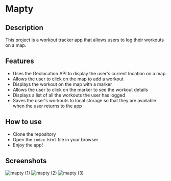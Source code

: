 # Mapty

## Description

This project is a workout tracker app that allows users to log their workouts on a map.

## Features

- Uses the Geolocation API to display the user's current location on a map
- Allows the user to click on the map to add a workout
- Displays the workout on the map with a marker
- Allows the user to click on the marker to see the workout details
- Displays a list of all the workouts the user has logged
- Saves the user's workouts to local storage so that they are available when the user returns to the app

## How to use

- Clone the repository
- Open the `index.html` file in your browser
- Enjoy the app!

## Screenshots

![mapty (1)](https://github.com/Mohammed-Shousha/complete-javascript-course-projects/assets/65350067/8886fe90-47d0-4db3-852f-18108ac4b6cb)
![mapty (2)](https://github.com/Mohammed-Shousha/complete-javascript-course-projects/assets/65350067/a0b2fcca-7c73-440a-a8ec-e1c3f612f3ca)
![mapty (3)](https://github.com/Mohammed-Shousha/complete-javascript-course-projects/assets/65350067/f3aa93e5-75d4-450b-aceb-421a170076fa)
